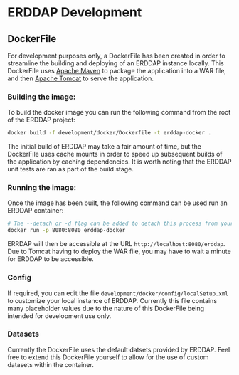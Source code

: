 # ERDDAP Development

## DockerFile
For development purposes only, a DockerFile has been created in order to streamline the building and deploying of an ERDDAP instance locally. This DockerFile uses [Apache Maven](https://maven.apache.org/) to package the application into a WAR file, and then [Apache Tomcat](https://tomcat.apache.org/) to serve the application.

### Building the image:
To build the docker image you can run the following command from the root of the ERDDAP project:
```bash
docker build -f development/docker/Dockerfile -t erddap-docker .
```
The initial build of ERDDAP may take a fair amount of time, but the DockerFile uses cache mounts in order to speed up subsequent builds of the application by caching dependencies.
It is worth noting that the ERDDAP unit tests are ran as part of the build stage.

### Running the image:
Once the image has been built, the following command can be used run an ERDDAP container:
```bash
# The --detach or -d flag can be added to detach this process from your terminal.
docker run -p 8080:8080 erddap-docker
```

ERRDAP will then be accessible at the URL `http://localhost:8080/erddap`. Due to Tomcat having to deploy the WAR file, you may have to wait a minute for ERDDAP to be accessible.

### Config
If required, you can edit the file `development/docker/config/localSetup.xml` to customize your local instance of ERDDAP. Currently this file contains many placeholder values due to the nature of this DockerFile being intended for development use only.

### Datasets
Currently the DockerFile uses the default datsets provided by ERDDAP. Feel free to extend this DockerFile yourself to allow for the use of custom datasets within the container.
